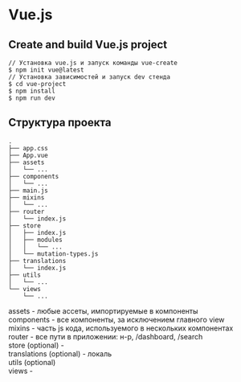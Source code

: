 # Vue.js

## Create and build Vue.js project

```
// Установка vue.js и запуск команды vue-create
$ npm init vue@latest
// Установка зависимостей и запуск dev стенда
$ cd vue-project
$ npm install
$ npm run dev
```



## Структура проекта

```
.
├── app.css
├── App.vue
├── assets
│   └── ...
├── components
│   └── ...
├── main.js
├── mixins
│   └── ...
├── router
│   └── index.js
├── store
│   ├── index.js
│   ├── modules
│   │   └── ...
│   └── mutation-types.js
├── translations
│   └── index.js
├── utils
│   └── ...
└── views
    └── ...
```

assets - любые ассеты, импортируемые в компоненты \
components - все компоненты, за исключением главного view \
mixins - часть js кода, используемого в нескольких компонентах \
router - все пути в приложении: н-р, /dashboard, /search \
store (optional) - \
translations (optional) - локаль \
utils (optional) \
views -

